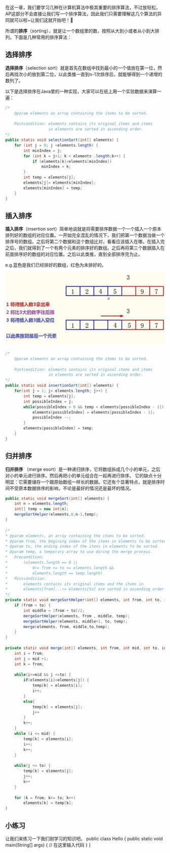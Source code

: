 
在这一章，我们要学习几种在计算机算法中极其重要的排序算法，不过放轻松，AP这部分不会直接让我们写一个排序算法，因此我们只需要理解这几个算法的异同就可以啦~让我们这就开始吧！💖

所谓的**排序**（sorting），就是让一个数组里的数，按照从大到小或者从小到大排列。下面是几种常用的排序算法：

选择排序
------
**选择排序**（selection sort）就是首先在数组中找到最小的一个值放在第一位，然后再找次小的放到第二位，以此类推一直到n-1次排序后，就能够得到一个递增的数列了。

以下是选择排序在Java里的一种实现，大家可以在纸上用一个实验数据来演算一遍：
```java
/*
    @param elements an array containing the items to be sorted.
    
    Postcondition: elements contains its original items and items 
                   in elements are sorted in ascending order.
*/
public static void selectionSort(int[] elements) {
    for (int j = 0; j <elements.length) {
        int minIndex = j;
        for (int k = j+1; k < elements .length;k++) {
            if (elements[k]<elements[minIndex])
                minIndex = k;
        }
        int temp = elements[j];
        elements[j]= elements[minIndex];
        elements[minIndex] = temp;
    }
}
```

插入排序
-----
**插入排序**（insertion sort）简单地说就是将需要排序数据一个一个插入一个原本排列好的数组的对应位置。一开始完全混乱的情况下，我们把第一个数据当做一个排序号的数组。之后将第二个数据和这个数组比对，看看应该插入在哪。在插入完之后，我们就得到了一个有两个元素的排序好的数组。之后再将第三个数据插入在前面排序好的数组的对应位置。之后以此类推，直到全部排序完为止。

e.g.蓝色是我们已经排好的数组，红色为未排好的。

![ch02_Pic1](ch02_Pic1.png)
```java
/*
    @param elements an array containing the items to be sorted.
    
    Postcondition: elements contains its original items and items 
                   in elements are sorted in ascending order.
*/
public static void insertionSort(int[] elements) {
    for(int j = 1; j< elements.length; j++) {
        int temp = elements[j];
        int possibleIndex = j;
        while(possibleIndex > 0 && temp < elements[possibleIndex - 1]) {
            elements[possibleIndex] = elements[possibleIndex - 1];
            possibleIndex --;
        }
        elements[possibleIndex] = temp;
    }
}
```

归并排序
------
**归并排序** （merge esort）是一种递归排序，它将数组拆成几个小的单元，之后对小的单元进行排序。然后再把小的单元组合在一起再进行排序。
它的缺点十分明显：它需要储存一个跟原始数组一样长的数据。它还有个显著特点，就是排序时间不受原本数据排序的影响，不论是最好的情况还是最坏的情况。

```java
public static void mergeSort(int[] elements) {
    int n = elements.length;
    int[] temp = new int[n];
    mergeSortHelper(elements,0,n-1,temp);
}

/*
* @param elements, an array containing the items to be sorted.
* @param from, the begining index of the items in elements to be sorted.
* @param to, the ending index of the itens in elements to be sorted.
* @param temp, a temporary array to use during the merge process.
*   Precondition: 
*       (elements.length == 0 || 
*           0<= from <= to <= elements.length &&
*           elements.length == temp.length)
*   Postcondition:
*       elements contains its original items and the items in 
*       elements[from]...<= elements[to] are sorted in ascending order
*/
private static void mergeSortHelper(int[] elements, int from, int to, int[] temp) {
    if (from < to) {
        int middle = (from + to)/2;
        mergeSortHelper(elements, from , middle, temp);
        mergeSortHelper(elements, middle+1, to, temp);
        merge(elements, from, middle,to,temp);
    }
}

private static void merge(int[] elements, int from, int mid, int to, int[] temp) {
    int i = from;
    int j = mid +1;
    int k = from;
    
    while(i<=mid && j <=to) {
        if(elements[i]<elements[j]) {
            temp[k] = elements[i];
            i++;
        }
        else{
            temp[k] = elements[j];
            j++
        }
        k++;
    }
    while (i <= mid) {
        temp[k] = elements[i];
        i++;
        k++;
    }
    
    while(j <= to) {
        temp[k] = elements[j];
        j++;
        k++
    }
    
    for (k = from; k<= to; k++)
        elements[k] = temp[k];
}
```
小练习
------
让我们来练习一下我们刚学习的知识吧。
<lab lang="java" parameters="filename=Hello.java">
public class Hello {
  public static void main(String[] args) {
      // 在这里输入代码
  }
}
</lab>